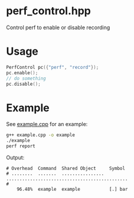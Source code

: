 # perf_control.hpp
Control perf to enable or disable recording

# Usage

```cpp
PerfControl pc({"perf", "record"});
pc.enable();
// do something
pc.disable();
```

# Example

See [example.cpp](example.cpp) for an example:

```sh
g++ example.cpp -o example
./example
perf report
```

Output:

``` 
# Overhead  Command  Shared Object     Symbol                                        
# ........  .......  ................  ..............................................
#
    96.48%  example  example           [.] bar
```